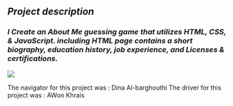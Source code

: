  ## ***Project description***
  ### ***I Create an About Me guessing game that utilizes HTML, CSS, & JavaScript. including  HTML page contains a short biography, education history, job experience, and Licenses & certifications.***

  ![](https://p1xhr2w8ts37fbalioe6qfro-wpengine.netdna-ssl.com/treasuryinsights/wp-content/uploads/sites/9/2019/04/TM-3225_6501303_WSL-WCS-TM_Q219_iStock887921494-edit-img-1600x700_v3.png)
 
 The navigator for this project was : Dina Al-barghouthi
 The driver for this project was : AWon Khrais